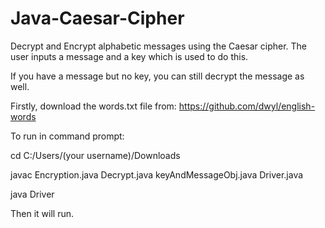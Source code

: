 # Java-Caesar-Cipher
Decrypt and Encrypt alphabetic messages using the Caesar cipher. The user inputs a message and a key which is used to do this. 

If you have a message but no key, you can still decrypt the message as well. 

Firstly, download the words.txt file from:
https://github.com/dwyl/english-words

To run in command prompt: 

cd C:/Users/(your username)/Downloads

javac Encryption.java Decrypt.java keyAndMessageObj.java Driver.java

java Driver

Then it will run.
